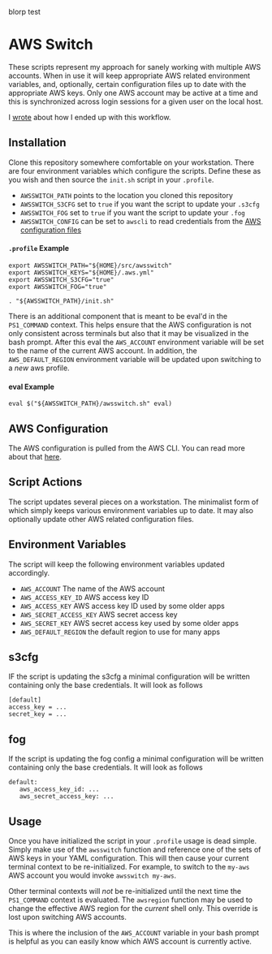 blorp test

AWS Switch
==========

These scripts represent my approach for sanely working with multiple AWS accounts. When in use it will keep appropriate AWS related environment variables, and, optionally, certain configuration files up to date with the appropriate AWS keys. Only one AWS account may be active at a time and this is synchronized across login sessions for a given user on the local host.

I [wrote](http://blog.eghetto.ca/post/112089594641/juggling-clouds) about how I ended up with this workflow.

Installation
------------

Clone this repository somewhere comfortable on your workstation. There are four environment variables which configure the scripts. Define these as you wish and then source the `init.sh` script in your `.profile`.

 * `AWSSWITCH_PATH` points to the location you cloned this repository
 * `AWSSWITCH_S3CFG` set to `true` if you want the script to update your `.s3cfg`
 * `AWSSWITCH_FOG` set to `true` if you want the script to update your `.fog`
 * `AWSSWITCH_CONFIG` can be set to `awscli` to read credentials from the [AWS configuration files]()

#### `.profile` Example
```
export AWSSWITCH_PATH="${HOME}/src/awsswitch"
export AWSSWITCH_KEYS="${HOME}/.aws.yml"
export AWSSWITCH_S3CFG="true"
export AWSSWITCH_FOG="true"

. "${AWSSWITCH_PATH}/init.sh"
```

There is an additional component that is meant to be eval'd in the `PS1_COMMAND` context. This helps ensure that the AWS configuration is not only consistent across terminals but also that it may be visualized in the bash prompt. After this eval the `AWS_ACCOUNT` environment variable will be set to the name of the current AWS account. In addition, the `AWS_DEFAULT_REGION` environment variable will be updated upon switching to a _new_ aws profile.

#### eval Example

```
eval $("${AWSSWITCH_PATH}/awsswitch.sh" eval)
```

AWS Configuration
-----------------

The AWS configuration is pulled from the AWS CLI. You can read more about that [here](http://docs.aws.amazon.com/cli/latest/userguide/cli-chap-getting-started.html#cli-config-files).

Script Actions
--------------

The script updates several pieces on a workstation. The minimalist form of which simply keeps various environment variables up to date. It may also optionally update other AWS related configuration files.

## Environment Variables

The script will keep the following environment variables updated accordingly.

* `AWS_ACCOUNT` The name of the AWS account
* `AWS_ACCESS_KEY_ID` AWS access key ID
* `AWS_ACCESS_KEY` AWS access key ID used by some older apps
* `AWS_SECRET_ACCESS_KEY` AWS secret access key
* `AWS_SECRET_KEY` AWS secret access key used by some older apps
* `AWS_DEFAULT_REGION` the default region to use for many apps

## s3cfg

IF the script is updating the s3cfg a minimal configuration will be written containing only the base credentials. It will look as follows

```
[default]
access_key = ...
secret_key = ...
```

## fog

If the script is updating the fog config a minimal configuration will be written containing only the base credentials. It will look as follows

```
default:
   aws_access_key_id: ...
   aws_secret_access_key: ...
```

Usage
-----

Once you have initialized the script in your `.profile` usage is dead simple. Simply make use of the `awsswitch` function and reference one of the sets of AWS keys in your YAML configuration. This will then cause your current terminal context to be re-initialized. For example, to switch to the `my-aws` AWS account you would invoke `awsswitch my-aws`.

Other terminal contexts will _not_ be re-initialized until the next time the `PS1_COMMAND` context is evaluated. The `awsregion` function may be used to change the effective AWS region for the _current_ shell only. This override is lost upon switching AWS accounts.

This is where the inclusion of the `AWS_ACCOUNT` variable in your bash prompt is helpful as you can easily know which AWS account is currently active.
